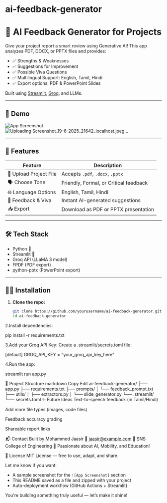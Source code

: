 # ai-feedback-generator
# 🤖 AI Feedback Generator for Projects

Give your project report a smart review using Generative AI! This app analyzes PDF, DOCX, or PPTX files and provides:

- ✅ Strengths & Weaknesses
- ✅ Suggestions for Improvement
- ✅ Possible Viva Questions
- ✅ Multilingual Support: English, Tamil, Hindi
- ✅ Export options: PDF & PowerPoint Slides

Built using [Streamlit](https://streamlit.io), [Groq](https://groq.com), and LLMs.

---

## 📸 Demo

![App Screenshot](https://github.com/yourusername/ai-feedback-generator/assets/screenshot.gif)
![Uploading Screenshot_19-6-2025_21642_localhost.jpeg…]()

---

## 🚀 Features

| Feature | Description |
|--------|-------------|
| 📂 Upload Project File | Accepts `.pdf`, `.docx`, `.pptx` |
| 🗣️ Choose Tone | Friendly, Formal, or Critical feedback |
| 🌐 Language Options | English, Tamil, Hindi |
| 📝 Feedback & Viva | Instant AI-generated suggestions |
| 📥 Export | Download as PDF or PPTX presentation |

---

## 🛠 Tech Stack

- Python 🐍
- Streamlit 🧠
- Groq API (LLaMA 3 model)
- FPDF (PDF export)
- python-pptx (PowerPoint export)

---

## 🧑‍💻 Installation

1. **Clone the repo:**
   ```bash
   git clone https://github.com/yourusername/ai-feedback-generator.git
   cd ai-feedback-generator

2.Install dependencies:

pip install -r requirements.txt

3.Add your Groq API Key:
Create a .streamlit/secrets.toml file:

[default]
GROQ_API_KEY = "your_groq_api_key_here"

4.Run the app:

streamlit run app.py


📂 Project Structure
markdown
Copy
Edit
ai-feedback-generator/
├── app.py
├── requirements.txt
├── prompts/
│   └── feedback_prompt.txt
├── utils/
│   ├── extractors.py
│   └── slide_generator.py
└── .streamlit/
    └── secrets.toml
✨ Future Ideas
Text-to-speech feedback (in Tamil/Hindi)

Add more file types (images, code files)

Feedback accuracy grading

Shareable report links

📬 Contact
Built by Mohammed Jaasir
📧 jaasir@example.com
📍 SNS College of Engineering
🧠 Passionate about AI, Mobility, and Education!

📄 License
MIT License — free to use, adapt, and share.

Let me know if you want:
- A sample screenshot for the `![App Screenshot]` section
- This README saved as a file and zipped with your project
- Auto-deployment workflow (GitHub Actions + Streamlit)

You're building something truly useful — let’s make it shine!








